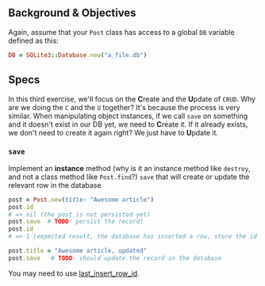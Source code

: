## Background & Objectives

Again, assume that your `Post` class has access to a global `DB`
variable defined as this:

```ruby
DB = SQLite3::Database.new("a_file.db")
```

## Specs

In this third exercise, we'll focus on the **C**reate and the **U**pdate of `CRUD`.
Why are we doing the `C` and the `U` together? It's because the process is very similar. When manipulating object instances, if we call `save` on something and it doesn't exist in our DB yet, we need to **C**reate it. If it already exists, we don't need to create it again right? We just have to **U**pdate it.

### `save`

Implement an **instance** method (why is it an instance method like `destroy`, and not
a class method like `Post.find`?) `save` that will create or update the relevant
row in the database

```ruby
post = Post.new(title: "Awesome article")
post.id
# => nil (the post is not persisted yet)
post.save  # TODO: persist the record!
post.id
# => 1 (expected result, the database has inserted a row, store the id in memory)

post.title = "Awesome article, updated"
post.save   # TODO: should update the record in the database
```

You may need to use [last\_insert\_row\_id](http://zetcode.com/db/sqliteruby/connect/).
